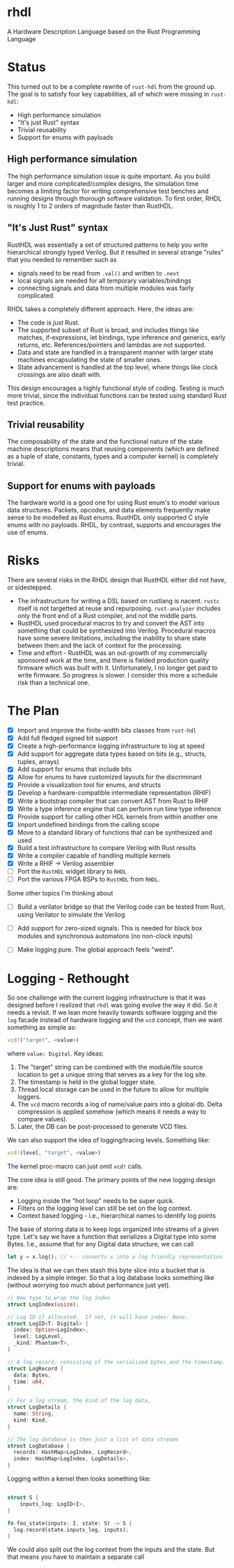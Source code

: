 # rhdl
A Hardware Description Language based on the Rust Programming Language

# Status

This turned out to be a complete rewrite of `rust-hdl` from the ground up.  The goal is
to satisfy four key capabilities, all of which were missing in `rust-hdl`:

- High performance simulation
- "It's just Rust" syntax
- Trivial reusability
- Support for enums with payloads

## High performance simulation

The high performance simulation issue is quite important.  As you build larger and
more complicated/complex designs, the simulation time becomes a limiting factor for
writing comprehensive test benches and running designs through thorough software 
validation.  To first order, RHDL is roughly 1 to 2 orders of magnitude faster than
RustHDL.

## "It's Just Rust" syntax

RustHDL was essentially a set of structured patterns to help you write hierarchical
strongly typed Verilog.  But it resulted in several strange "rules" that you needed
to remember such as
- signals need to be read from `.val()` and written to `.next`
- local signals are needed for all temporary variables/bindings
- connecting signals and data from multiple modules was fairly complicated

RHDL takes a completely different approach.  Here, the ideas are:
- The code is _just_ Rust.
- The supported subset of Rust is broad, and includes things like
  matches, if-expressions, let bindings, type inference and generics,
  early returns, etc.  References/pointers and lambdas are not supported.
- Data and state are handled in a transparent manner with larger state machines
encapsulating the state of smaller ones.  
- State advancement is handled at the top level, where things like clock crossings are 
also dealt with.

This design encourages a highly functional style of coding.  Testing is much more trivial,
since the individual functions can be tested using standard Rust test practice.

## Trivial reusability

The composability of the state and the functional nature of the state machine descriptions means
that reusing components (which are defined as a tuple of state, constants, types and a computer kernel)
is completely trivial.  

## Support for enums with payloads

The hardware world is a good one for using Rust enum's to model various data structures.  Packets,
opcodes, and data elements frequently make sense to be modelled as Rust enums.  RustHDL only supported
C style enums with no payloads.  RHDL, by contrast, supports and encourages the use of enums.

# Risks

There are several risks in the RHDL design that RustHDL either did not have, or sidestepped.
- The infrastructure for writing a DSL based on rustlang is nacent.  `rustc` itself is not 
targetted at reuse and repurposing.  `rust-analyzer` includes only the front end of a Rust
compiler, and not the middle parts.  
- RustHDL used procedural macros to try and convert the AST into something that could be
synthesized into Verilog.  Procedural macros have some severe limitations, including the
inability to share state between them and the lack of context for the processing.
- Time and effort - RustHDL was an out-growth of my commercially sponsored work at the time, and
there is fielded production quality firmware which was built with it.  Unfortunately, I no
longer get paid to write firmware.  So progress is slower.  I consider this more a schedule
risk than a technical one.

# The Plan

- [x] Import and improve the finite-width bits classes from `rust-hdl`
- [x] Add full fledged signed bit support
- [x] Create a high-performance logging infrastructure to log at speed
- [x] Add support for aggregate data types based on bits (e.g., structs, tuples, arrays)
- [x] Add support for enums that include bits
- [x] Allow for enums to have customized layouts for the discriminant
- [x] Provide a visualization tool for enums, and structs
- [x] Develop a hardware-compatible intermediate representation (RHIF)
- [x] Write a bootstrap compiler that can convert AST from Rust to RHIF
- [x] Write a type inference engine that can perform run time type inference
- [x] Provide support for calling other HDL kernels from within another one
- [x] Import undefined bindings from the calling scope
- [x] Move to a standard library of functions that can be synthesized and used
- [x] Build a test infrastructure to compare Verilog with Rust results
- [x] Write a compiler capable of handling multiple kernels
- [x] Write a RHIF -> Verilog assembler
- [ ] Port the `RustHDL` widget library to `RHDL`
- [ ] Port the various FPGA BSPs to `RustHDL` from `RHDL`.

Some other topics I'm thinking about

- [ ] Build a verilator bridge so that the Verilog code can be tested from Rust, using Verilator to simulate the Verilog
- [ ] Add support for zero-sized signals.  This is needed for black box modules and synchronous automatons (no non-clock inputs)
- [ ] Make logging pure.  The global approach feels "weird".


# Logging - Rethought

So one challenge with the current logging infrastructure is that it was designed before I realized
that `rhdl` was going evolve the way it did.  So it needs a revisit.  If we lean more heavily towards
software logging and the `log` facade instead of hardware logging and the `vcd` concept, then we want
something as simple as:

```rust
vcd!("target", <value>)
```
where `value: Digital`.  Key ideas:

1. The "target" string can be combined with the module/file source location to get a unique 
  string that serves as a key for the log site.
2. The timestamp is held in the global logger state.
3. Thread local storage can be used in the future to allow for multiple loggers.
4. The `vcd` macro records a log of name/value pairs into a global db.  Delta compression is
applied somehow (which means it needs a way to compare values).
5. Later, the DB can be post-processed to generate VCD files.

We can also support the idea of logging/tracing levels.  Something like:

```rust
vcd!(level, "target", <value>)
```

The kernel proc-macro can just omit `vcd!` calls.



The core idea is still good.
The primary points of the new logging design are:

- Logging inside the "hot loop" needs to be super quick.
- Filters on the logging level can still be set on the log context.
- Context based logging - i.e., hierarchical names to identify log points

The base of storing data is to keep logs organized into streams of a given type.  Let's say we have a
function that serializes a Digital type into some Bytes.  I.e., assume that for any Digital data structure,
we can call

```rust
let y = x.log(); // <-- converts x into a log friendly representation
```

The idea is that we can then stash this byte slice into a bucket that is indexed by a simple integer.  So that
a log database looks something like (without worrying too much about performance just yet).

```rust
// New type to wrap the log index
struct LogIndex(usize);

// Log ID if allocated.  If not, it will have index: None.
struct LogID<T: Digital> {
  index: Option<LogIndex>,
  level: LogLevel,
  _kind: Phantom<T>,
}

// A log record, consisting of the serialized bytes and the timestamp.
struct LogRecord {
  data: Bytes,
  time: u64,
}

// For a log stream, the kind of the log data, 
struct LogDetails {
  name: String,
  kind: Kind,
}

// The log database is then just a list of data streams
struct LogDatabase {
  records: HashMap<LogIndex, LogRecord>,
  index: HashMap<LogIndex, LogDetails>,
}
```

Logging within a kernel then looks something like:

```rust

struct S {
    inputs_log: LogID<I>,
}

fn foo_state(inputs: I, state: S) -> S {
  log.record(state.inputs_log, inputs);
}
```

We could also split out the log context from the inputs and the
state. But that means you have to maintain a separate call 
